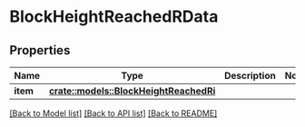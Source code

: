 # BlockHeightReachedRData

## Properties

Name | Type | Description | Notes
------------ | ------------- | ------------- | -------------
**item** | [**crate::models::BlockHeightReachedRi**](BlockHeightReachedRI.md) |  | 

[[Back to Model list]](../README.md#documentation-for-models) [[Back to API list]](../README.md#documentation-for-api-endpoints) [[Back to README]](../README.md)


